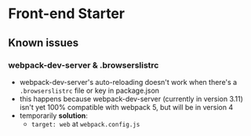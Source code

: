 # Front-end Starter

## Known issues

### webpack-dev-server & .browserslistrc

- webpack-dev-server's auto-reloading doesn't work when there's a `.browserslistrc` file or key in package.json
- this happens because webpack-dev-server (currently in version 3.11) isn't yet 100% compatible with webpack 5, but will be in version 4
- temporarily **solution**:
  - `target: web` at `webpack.config.js`
